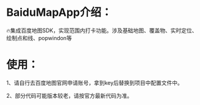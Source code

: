 # BaiduMapApp介绍：

🔥集成百度地图SDK，实现范围内打卡功能。涉及基础地图、覆盖物、实时定位、绘制点和线、popwindon等

# 使用：

1、请自行去百度地图官网申请账号，拿到key后替换到项目中配置文件中。

2、部分代码可能版本较老，请按官方最新代码为准。

